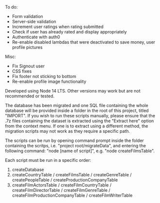 To do:

- Form validation
- Server-side validation
- Increment user ratings when rating submitted
- Check if user has already rated and display appropriately
- Authenticate with auth0
- Re-enable disabled lambdas that were deactivated to save money, user profile pictures

Misc:

- Fix Signout user
- CSS fixes
- Fix footer not sticking to bottom
- Re-enable profile image functionality

Developed using Node 14 LTS. Other versions may work but are not recommended or tested.

The database has been migrated and one SQL file containing the whole database will be provided inside a folder in the root of this project, titled "IMPORT".
If you wish to run these scripts manually, please ensure that the .7z files containing the dataset is extracted using the "Extract here" option from the context menu. If one is to extract using a different method, the migration scripts may not work as they require a specific path.

The scripts can be run by opening command prompt inside the folder containing the scritps, i.e. "project root/migrateData", and entering the following command: "node [name of script]", e.g. "node createFilmsTable".

Each script must be run in a specific order:

1. createDatabase
2. createCountryTable / createFilmsTable / createGenreTable / createPeopleTable / createProductionCompanyTable
3. createFilmActorsTable / createFilmCountryTable / createFilmDirectorTable / createFilmGenreTable / createFilmProductionCompanyTable / createFilmWriterTable
